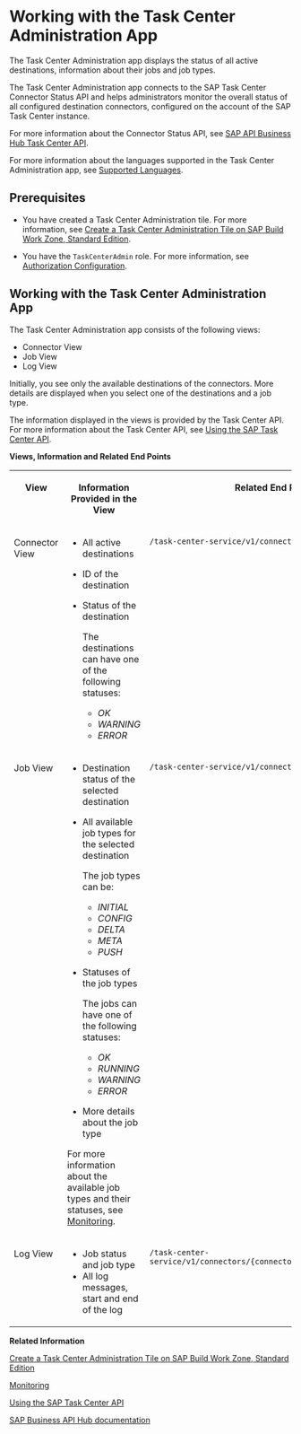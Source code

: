 <!-- loio3a1598cb4b774536befb701f78b36e48 -->

# Working with the Task Center Administration App

The Task Center Administration app displays the status of all active destinations, information about their jobs and job types.



The Task Center Administration app connects to the SAP Task Center Connector Status API and helps administrators monitor the overall status of all configured destination connectors, configured on the account of the SAP Task Center instance.

For more information about the Connector Status API, see [SAP API Business Hub Task Center API](https://int.api.hana.ondemand.com/package/SAPTaskCenter?section=Artifacts).

For more information about the languages supported in the Task Center Administration app, see [Supported Languages](../10-what-is/supported-languages-c66c693.md).



<a name="loio3a1598cb4b774536befb701f78b36e48__section_nsx_wmx_sqb"/>

## Prerequisites

-   You have created a Task Center Administration tile. For more information, see [Create a Task Center Administration Tile on SAP Build Work Zone, Standard Edition](../30-initial-setup/create-a-task-center-administration-tile-on-sap-build-work-zone-standard-edition-55fc2c0.md).

-   You have the `TaskCenterAdmin` role. For more information, see [Authorization Configuration](../60-security/authorization-configuration-75e4130.md).




<a name="loio3a1598cb4b774536befb701f78b36e48__section_k2t_tkf_mqb"/>

## Working with the Task Center Administration App

The Task Center Administration app consists of the following views:

-   Connector View
-   Job View
-   Log View

Initially, you see only the available destinations of the connectors. More details are displayed when you select one of the destinations and a job type.

The information displayed in the views is provided by the Task Center API. For more information about the Task Center API, see [Using the SAP Task Center API](../50-development/using-the-sap-task-center-api-b66e0cd.md).

**Views, Information and Related End Points**


<table>
<tr>
<th valign="top">

View



</th>
<th valign="top">

Information Provided in the View



</th>
<th valign="top">

Related End Point



</th>
</tr>
<tr>
<td valign="top">

Connector View



</td>
<td valign="top">

-   All active destinations
-   ID of the destination
-   Status of the destination

    The destinations can have one of the following statuses:

    -   *OK*
    -   *WARNING*
    -   *ERROR*




</td>
<td valign="top">

`/task-center-service/v1/connectors`



</td>
</tr>
<tr>
<td valign="top">

Job View



</td>
<td valign="top">

-   Destination status of the selected destination
-   All available job types for the selected destination

    The job types can be:

    -   *INITIAL*
    -   *CONFIG*
    -   *DELTA*
    -   *META*
    -   *PUSH*

-   Statuses of the job types

    The jobs can have one of the following statuses:

    -   *OK*
    -   *RUNNING*
    -   *WARNING*
    -   *ERROR*

-   More details about the job type

For more information about the available job types and their statuses, see [Monitoring](monitoring-9b30be7.md).



</td>
<td valign="top">

`/task-center-service/v1/connectors/{connectorId}`



</td>
</tr>
<tr>
<td valign="top">

Log View



</td>
<td valign="top">

-   Job status and job type
-   All log messages, start and end of the log



</td>
<td valign="top">

`/task-center-service/v1/connectors/{connectorId}/jobTypes/{jobType}`



</td>
</tr>
</table>

**Related Information**  


[Create a Task Center Administration Tile on SAP Build Work Zone, Standard Edition](../30-initial-setup/create-a-task-center-administration-tile-on-sap-build-work-zone-standard-edition-55fc2c0.md "Create a Task Center Administration tile in the SAP Build Work Zone, standard edition (formerly known as SAP Launchpad service) to monitor the status of all active destinations and get information about their jobs and job types.")

[Monitoring](monitoring-9b30be7.md "Once you create a destination configuration to connect SAP Task Center to a task provider application, SAP Task Center creates a connector internally for this configuration.")

[Using the SAP Task Center API](../50-development/using-the-sap-task-center-api-b66e0cd.md "The SAP Task Center API for the Cloud Foundry environment allows you to list and work with user tasks and task definitions, monitor connector configurations, and export service data.")

[SAP Business API Hub documentation](https://api.sap.com/package/SAPTaskCenter?section=Artifacts)

